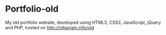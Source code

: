 # Portfolio-old
My old portfolio website, developed using HTML5, CSS3, JavaScript, jQuery and PHP, hosted on http://nihavjain.info/old
